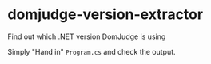 # domjudge-version-extractor
Find out which .NET version DomJudge is using

Simply "Hand in" `Program.cs` and check the output.
